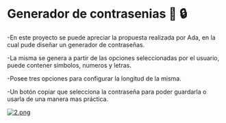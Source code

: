 # Generador de contrasenias :key: :lock:

-En este proyecto se puede apreciar la propuesta realizada por Ada, en la cual pude diseñar un generador de contraseñas.

-La misma se genera a partir de las opciones seleccionadas por el usuario, puede contener simbolos, numeros y letras.

-Posee tres opciones para configurar la longitud de la misma.

-Un botón copiar que selecciona la contraseña para poder guardarla o usarla de una manera mas práctica.




[![2.png](https://i.postimg.cc/PfYz9HTS/2.png)](https://postimg.cc/23jZLPqW)

>
